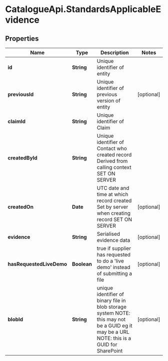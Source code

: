 # CatalogueApi.StandardsApplicableEvidence

## Properties
Name | Type | Description | Notes
------------ | ------------- | ------------- | -------------
**id** | **String** | Unique identifier of entity | 
**previousId** | **String** | Unique identifier of previous version of entity | [optional] 
**claimId** | **String** | Unique identifier of Claim | 
**createdById** | **String** | Unique identifier of Contact who created record  Derived from calling context  SET ON SERVER | 
**createdOn** | **Date** | UTC date and time at which record created  Set by server when creating record  SET ON SERVER | [optional] 
**evidence** | **String** | Serialised evidence data | [optional] 
**hasRequestedLiveDemo** | **Boolean** | true if supplier has requested to do a &#39;live demo&#39;  instead of submitting a file | [optional] 
**blobId** | **String** | unique identifier of binary file in blob storage system  NOTE:  this may not be a GUID eg it may be a URL  NOTE:  this is a GUID for SharePoint | [optional] 


